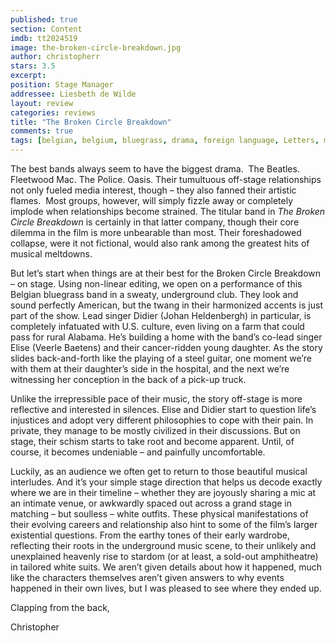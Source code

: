 ```yaml
---
published: true
section: Content
imdb: tt2024519
image: the-broken-circle-breakdown.jpg
author: christopherr
stars: 3.5
excerpt: 
position: Stage Manager
addressee: Liesbeth de Wilde
layout: review
categories: reviews
title: "The Broken Circle Breakdown"
comments: true
tags: [belgian, belgium, bluegrass, drama, foreign language, Letters, music, Oscars 2014]
---
```

<p>The best bands always seem to have the biggest drama.&nbsp; The Beatles. Fleetwood Mac. The Police. Oasis. Their tumultuous off-stage relationships not only fueled media interest, though &ndash; they also fanned their artistic flames.&nbsp; Most groups, however, will simply fizzle away or completely implode when relationships become strained. The titular band in <em>The</em> <em>Broken Circle Breakdown</em> is certainly in that latter company, though their core dilemma in the film is more unbearable than most. Their foreshadowed collapse, were it not fictional, would also rank among the greatest hits of musical meltdowns.</p>
<p>But let&rsquo;s start when things are at their best for the Broken Circle Breakdown &ndash; on stage. Using non-linear editing, we open on a performance of this Belgian bluegrass band in a sweaty, underground club. They look and sound perfectly American, but the twang in their harmonized accents is just part of the show. Lead singer Didier (Johan Heldenbergh) in particular, is completely infatuated with U.S. culture, even living on a farm that could pass for rural Alabama. He&rsquo;s building a home with the band&rsquo;s co-lead singer Elise (Veerle Baetens) and their cancer-ridden young daughter. As the story slides back-and-forth like the playing of a steel guitar, one moment we&rsquo;re with them at their daughter&rsquo;s side in the hospital, and the next we&rsquo;re witnessing her conception in the back of a pick-up truck.</p>
<p>Unlike the irrepressible pace of their music, the story off-stage is more reflective and interested in silences. Elise and Didier start to question life&rsquo;s injustices and adopt very different philosophies to cope with their pain. In private, they manage to be mostly civilized in their discussions. But on stage, their schism starts to take root and become apparent. Until, of course, it becomes undeniable &ndash; and painfully uncomfortable.</p>
<p>Luckily, as an audience we often get to return to those beautiful musical interludes. And it&rsquo;s your simple stage direction that helps us decode exactly where we are in their timeline &ndash; whether they are joyously sharing a mic at an intimate venue, or awkwardly spaced out across a grand stage in matching &ndash; but soulless &ndash; white outfits. These physical manifestations of their evolving careers and relationship also hint to some of the film&rsquo;s larger existential questions. From the earthy tones of their early wardrobe, reflecting their roots in the underground music scene, to their unlikely and unexplained heavenly rise to stardom (or at least, a sold-out amphitheatre) in tailored white suits. We aren&rsquo;t given details about how it happened, much like the characters themselves aren&rsquo;t given answers to why events happened in their own lives, but I was pleased to see where they ended up.</p>
<p>Clapping from the back,</p>
<p>Christopher</p>
